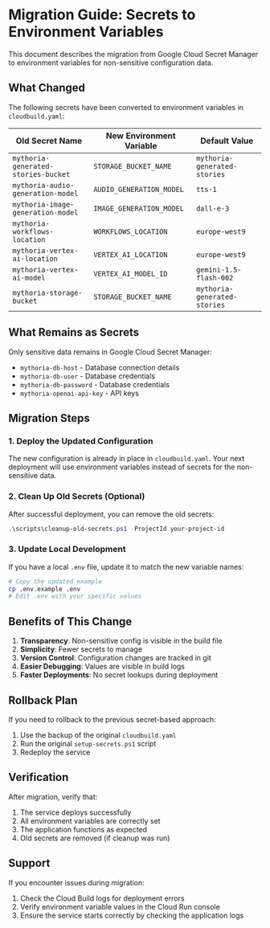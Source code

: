 # Migration Guide: Secrets to Environment Variables

This document describes the migration from Google Cloud Secret Manager to environment variables for non-sensitive configuration data.

## What Changed

The following secrets have been converted to environment variables in `cloudbuild.yaml`:

| Old Secret Name | New Environment Variable | Default Value |
|----------------|-------------------------|---------------|
| `mythoria-generated-stories-bucket` | `STORAGE_BUCKET_NAME` | `mythoria-generated-stories` |
| `mythoria-audio-generation-model` | `AUDIO_GENERATION_MODEL` | `tts-1` |
| `mythoria-image-generation-model` | `IMAGE_GENERATION_MODEL` | `dall-e-3` |
| `mythoria-workflows-location` | `WORKFLOWS_LOCATION` | `europe-west9` |
| `mythoria-vertex-ai-location` | `VERTEX_AI_LOCATION` | `europe-west9` |
| `mythoria-vertex-ai-model` | `VERTEX_AI_MODEL_ID` | `gemini-1.5-flash-002` |
| `mythoria-storage-bucket` | `STORAGE_BUCKET_NAME` | `mythoria-generated-stories` |

## What Remains as Secrets

Only sensitive data remains in Google Cloud Secret Manager:

- `mythoria-db-host` - Database connection details
- `mythoria-db-user` - Database credentials
- `mythoria-db-password` - Database credentials  
- `mythoria-openai-api-key` - API keys

## Migration Steps

### 1. Deploy the Updated Configuration

The new configuration is already in place in `cloudbuild.yaml`. Your next deployment will use environment variables instead of secrets for the non-sensitive data.

### 2. Clean Up Old Secrets (Optional)

After successful deployment, you can remove the old secrets:

```powershell
.\scripts\cleanup-old-secrets.ps1 -ProjectId your-project-id
```

### 3. Update Local Development

If you have a local `.env` file, update it to match the new variable names:

```bash
# Copy the updated example
cp .env.example .env
# Edit .env with your specific values
```

## Benefits of This Change

1. **Transparency**: Non-sensitive config is visible in the build file
2. **Simplicity**: Fewer secrets to manage
3. **Version Control**: Configuration changes are tracked in git
4. **Easier Debugging**: Values are visible in build logs
5. **Faster Deployments**: No secret lookups during deployment

## Rollback Plan

If you need to rollback to the previous secret-based approach:

1. Use the backup of the original `cloudbuild.yaml`
2. Run the original `setup-secrets.ps1` script
3. Redeploy the service

## Verification

After migration, verify that:

1. The service deploys successfully
2. All environment variables are correctly set
3. The application functions as expected
4. Old secrets are removed (if cleanup was run)

## Support

If you encounter issues during migration:

1. Check the Cloud Build logs for deployment errors
2. Verify environment variable values in the Cloud Run console
3. Ensure the service starts correctly by checking the application logs
